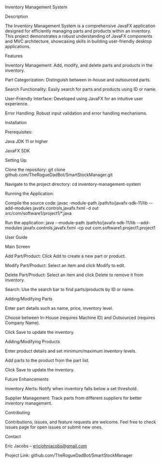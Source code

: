Inventory Management System

Description

The Inventory Management System is a comprehensive JavaFX application designed for efficiently managing parts and products within an inventory. This project demonstrates a robust understanding of JavaFX components and MVC architecture, showcasing skills in building user-friendly desktop applications.


Features

Inventory Management: Add, modify, and delete parts and products in the inventory.

Part Categorization: Distinguish between in-house and outsourced parts.

Search Functionality: Easily search for parts and products using ID or name.

User-Friendly Interface: Developed using JavaFX for an intuitive user experience.

Error Handling: Robust input validation and error handling mechanisms.


Installation

Prerequisites:

Java JDK 11 or higher

JavaFX SDK

Setting Up:

Clone the repository: git clone github.com/TheRogueDadBot/SmartStockManager.git

Navigate to the project directory: cd inventory-management-system

Running the Application:

Compile the source code: javac -module-path /path/to/javafx-sdk-11/lib --add-modules javafx.controls,javafx.fxml -d out src/com/software1/project1/*.java

Run the application: java --module-path /path/to/javafx-sdk-11/lib --add-modules javafx.controls,javafx.fxml -cp out com.software1.project1.project1

User Guide

Main Screen

Add Part/Product: Click Add to create a new part or product.

Modify Part/Product: Select an item and click Modify to edit.

Delete Part/Product: Select an item and click Delete to remove it from inventory.

Search: Use the search bar to find parts/products by ID or name.

Adding/Modifying Parts

Enter part details such as name, price, inventory level.

Choose between In-House (requires Machine ID) and Outsourced (requires Company Name).

Click Save to update the inventory.

Adding/Modifying Products

Enter product details and set minimum/maximum inventory levels.

Add parts to the product from the part list.

Click Save to update the inventory.


Future Enhancements

Inventory Alerts: Notify when inventory falls below a set threshold.

Supplier Management: Track parts from different suppliers for better inventory management.


Contributing

Contributions, issues, and feature requests are welcome. Feel free to check issues page for open issues or submit new ones.

Contact

Eric Jacobs – ericjohnjacobs@gmail.com

Project Link: github.com/TheRogueDadBot/SmartStockManager
